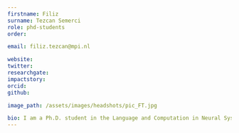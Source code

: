 ```yaml
---
firstname: Filiz
surname: Tezcan Semerci
role: phd-students  
order:

email: filiz.tezcan@mpi.nl

website:
twitter:
researchgate:
impactstory:
orcid:
github:

image_path: /assets/images/headshots/pic_FT.jpg

bio: I am a Ph.D. student in the Language and Computation in Neural Systems Research Group at the MPI for Psycholinguistics. My research interest is the computational mechanisms of language comprehension; how sound patterns are transformed into complex meanings and what is the role of neural oscillations. I got my MA degree in Cognitive Science at Yeditepe University, Istanbul where I studied the recognition of harmonic sound sequences and the effect of temporal ordering in understanding the perception of sound events with electrophysiological and behavioral experiments. 
---
```


